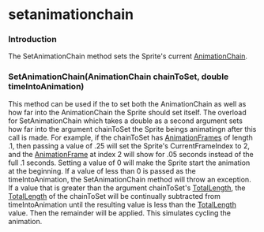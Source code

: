 # setanimationchain

### Introduction

The SetAnimationChain method sets the Sprite's current [AnimationChain](../../../../frb/docs/index.php).

### SetAnimationChain(AnimationChain chainToSet, double timeIntoAnimation)

This method can be used if the to set both the AnimationChain as well as how far into the AnimationChain the Sprite should set itself. The overload for SetAnimationChain which takes a double as a second argument sets how far into the argument chainToSet the Sprite beings animatingn after this call is made. For example, if the chainToSet has [AnimationFrames](../../../../frb/docs/index.php) of length .1, then passing a value of .25 will set the Sprite's CurrentFrameIndex to 2, and the [AnimationFrame](../../../../frb/docs/index.php) at index 2 will show for .05 seconds instead of the full .1 seconds. Setting a value of 0 will make the Sprite start the animation at the beginning. If a value of less than 0 is passed as the timeIntoAnimation, the SetAnimationChain method will throw an exception. If a value that is greater than the argument chainToSet's [TotalLength](../../../../frb/docs/index.php), the [TotalLength](../../../../frb/docs/index.php) of the chainToSet will be continually subtracted from timeIntoAnimation until the resulting value is less than the [TotalLength](../../../../frb/docs/index.php) value. Then the remainder will be applied. This simulates cycling the animation.
